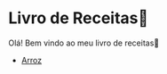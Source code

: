 # Livro de Receitas:book:

Olá! Bem vindo ao meu livro de receitas:wave:

- [Arroz](.livro-receitas/Receitas/Arroz.md)
